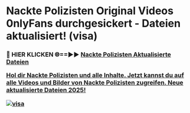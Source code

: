 # Nackte Polizisten Original Videos 0nlyFans durchgesickert - Dateien aktualisiert! (visa)

<h3>🔴 HIER KLICKEN 🌐==►► <a href="https://tinyurl.com/h6vf6nb8" rel="nofollow">Nackte Polizisten Aktualisierte Dateien

Hol dir Nackte Polizisten und alle Inhalte. Jetzt kannst du auf alle Videos und Bilder von Nackte Polizisten zugreifen. Neue aktualisierte Dateien 2025!

[![visa](https://i.imgur.com/sD4kR3V.gif)](https://tinyurl.com/h6vf6nb8)
